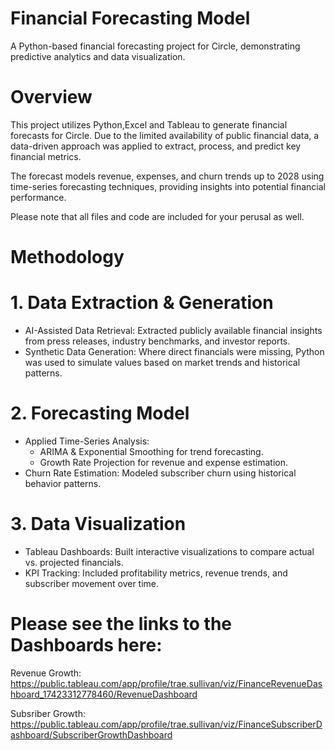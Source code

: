 # Financial Forecasting Model  
A Python-based financial forecasting project for Circle, demonstrating predictive analytics and data visualization.

# Overview  
This project utilizes Python,Excel and Tableau to generate financial forecasts for Circle. Due to the limited availability of public financial data, a data-driven approach was applied to extract, process, and predict key financial metrics.  

The forecast models revenue, expenses, and churn trends up to 2028 using time-series forecasting techniques, providing insights into potential financial performance.

Please note that all files and code are included for your perusal as well. 


# Methodology

# 1. Data Extraction & Generation  
- AI-Assisted Data Retrieval: Extracted publicly available financial insights from press releases, industry benchmarks, and investor reports.  
- Synthetic Data Generation: Where direct financials were missing, Python was used to simulate values based on market trends and historical patterns.  

# 2. Forecasting Model
- Applied Time-Series Analysis:  
  - ARIMA & Exponential Smoothing for trend forecasting.  
  - Growth Rate Projection for revenue and expense estimation.  
- Churn Rate Estimation: Modeled subscriber churn using historical behavior patterns.  

# 3. Data Visualization  
- Tableau Dashboards: Built interactive visualizations to compare actual vs. projected financials.  
- KPI Tracking: Included profitability metrics, revenue trends, and subscriber movement over time.  

# Please see the links to the Dashboards here: 
Revenue Growth: https://public.tableau.com/app/profile/trae.sullivan/viz/FinanceRevenueDashboard_17423312778460/RevenueDashboard

Subsriber Growth: https://public.tableau.com/app/profile/trae.sullivan/viz/FinanceSubscriberDashboard/SubscriberGrowthDashboard

